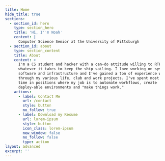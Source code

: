 ```yaml
---
title: Home
hide_title: true
sections:
  - section_id: hero
    type: section_hero
    title: 'Hi, I''m Noah'
    content: |
      Computer Science Senior at the University of Pittsburgh
  - section_id: about
    type: section_content
    title: About
    content: >
      I'm a CS student and hacker with a can-do attitude willing to RTFM and do
      whatever it takes to keep the ship sailing. I love working on systems
      software and infrastructure and I've gained a ton of experience with Linux
      through my various life, club and work projects. I've spent most of my
      time in positions where my job is to automate workflows, create
      deploy-able environments and "make things work."
    actions:
      - label: Contact Me
        url: /contact
        style: button
        no_follow: true
      - label: Download my Resume
        url: lorem-ipsum
        style: button
        icon_class: lorem-ipsum
        new_window: false
        no_follow: false
        type: action
layout: advanced
excerpt: ''
---
```

